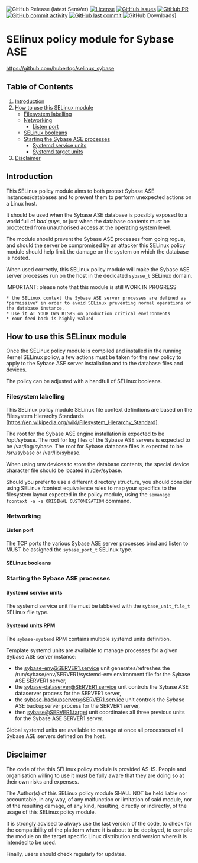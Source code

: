 ![GitHub Release (latest SemVer)](https://img.shields.io/github/v/release/hubertqc/selinux_sybase)
[![License](https://img.shields.io/badge/License-GPL%20v3-blue.svg)](https://www.gnu.org/licenses/gpl-3.0.html)
[![GitHub issues](https://img.shields.io/github/issues/hubertqc/selinux_sybase)](https://github.com/hubertqc/selinux_sybase/issues)
[![GitHub PR](https://img.shields.io/github/issues-pr/hubertqc/selinux_sybase)](https://github.com/hubertqc/selinux_sybase/pulls)
[![GitHub commit activity](https://img.shields.io/github/commit-activity/y/hubertqc/selinux_sybase)](https://github.com/hubertqc/selinux_sybase/commits/main)
[![GitHub last commit](https://img.shields.io/github/last-commit/hubertqc/selinux_sybase)](https://github.com/hubertqc/selinux_sybase/commits/main)
![GitHub Downloads](https://img.shields.io/github/downloads/hubertqc/selinux_sybase/total)]

# SElinux policy module for Sybase ASE

<https://github.com/hubertqc/selinux_sybase>

## Table of Contents

1. [Introduction](#introduction)
2. [How to use this SELinux module](#how-to-use-this-selinux-module)
    * [Filesystem labelling](#filesystem-labelling)
    * [Networking](#networking)
        * [Listen port](#listen-port)
    * [SELinux booleans](#selinux-booleans)
    * [Starting the Sybase ASE processes](#starting-the-sybase-ase-processes)
        * [Systemd service units](#systemd-service-units)
        * [Systemd target units](#systemd-target-units)
3. [Disclaimer](#disclaimer)

## Introduction

This SELinux policy module aims to both protext Sybase ASE instances/databases and to prevent
them to perform unexpected actions on a Linux host.

It should be used when the Sybase ASE database is possibly exposed to a world full of
 *bad guys*, or just when the database contents must be proctected from unauthorised access
 at the operating system level.

The module should prevent the Sybase ASE processes from going rogue, and should the server be
compromised by an attacker this SELinux policy module should help limit the damage on the
system on which the database is hosted.

When used correctly, this SELinux policy module will make the Sybase ASE server processes
run on the host in the dedicated `sybase_t` SELinux domain.

IMPORTANT: please note that this module is still WORK IN PROGRESS

    * the SELinux context the Sybase ASE server processes are defined as *permissive* in order to avoid SELinux preventing normal operations of the database instance.
    * Use it AT YOUR OWN RISKS on production critical environments
    * Your feed back is highly valued

## How to use this SELinux module

Once the SELinux policy module is compiled and installed in the running Kernel SELinux
 policy, a few actions must be taken for the new policy to apply to the Sybase ASE server
 installation and to the database files and devices.
 
The policy can be adjusted with a handfull of SELinux booleans.

### Filesystem labelling

This SELinux policy module SELinux file context definitions are based on the Filesystem
Hierarchy Standards [https://en.wikipedia.org/wiki/Filesystem_Hierarchy_Standard].

The root for the Sybase ASE engine installation is expected to be /opt/sybase.
The root for log files of the Sybase ASE servers is expected to be
 /var/log/sybase.
The root for Sybase database files is expected to be /srv/sybase or /var/lib/sybase.

When using raw devices to store the database contents, the special device character file
 should be located in /dev/sybase.

Should you prefer to use a different directory structure, you should consider using
SELinux fcontext equivalence rules to map your specifics to the filesystem layout expected
in the policy module, using the `semanage fcontext -a -e ORIGINAL CUSTOMISATION` command.

### Networking

#### Listen port

The TCP ports the various Sybase ASE server processes bind and listen to MUST be assigned the
 `sybase_port_t` SELinux type.

#### SELinux booleans

### Starting the Sybase ASE processes

#### Systemd service units

The systemd service unit file must be labbeled with the `sybase_unit_file_t` SELinux file type.

#### Systemd units RPM

The `sybase-systemd` RPM contains multiple systemd units definition.

Template systemd units are available to manage processes for a given Sybase ASE server instance:

* the sybase-env@SERVER1.service unit generates/refreshes the /run/sybase/env/SERVER1/systemd-env environment file for the Sybase ASE SERVER1 server,
* the sybase-dataserver@SERVER1.service unit controls the Sybase ASE dataserver process for the SERVER1 server,
* the sybase-backupserver@SERVER1.service unit controls the Sybase ASE backupserver process for the SERVER1 server,
* then sybase@SERVER1.target unit coordinates all three previous units for the Sybase ASE SERVER1 server.

Global systemd units are available to manage at once all processes of all Sybase ASE servers defined on the host.

## Disclaimer

The code of the this SELinux policy module is provided AS-IS. People and organisation
willing to use it must be fully aware that they are doing so at their own risks and
expenses.

The Author(s) of this SELinux policy module SHALL NOT be held liable nor accountable, in
 any way, of any malfunction or limitation of said module, nor of the resulting damage, of
 any kind, resulting, directly or indirectly, of the usage of this SELinux policy module.

It is strongly advised to always use the last version of the code, to check for the
compatibility of the platform where it is about to be deployed, to compile the module on
the target specific Linux distribution and version where it is intended to be used.

Finally, users should check regularly for updates.
